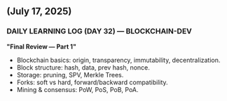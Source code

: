 ## (July 17, 2025)  
### DAILY LEARNING LOG (DAY 32) — BLOCKCHAIN-DEV  
**"Final Review — Part 1"**

- Blockchain basics: origin, transparency, immutability, decentralization.  
- Block structure: hash, data, prev hash, nonce.  
- Storage: pruning, SPV, Merkle Trees.  
- Forks: soft vs hard, forward/backward compatibility.  
- Mining & consensus: PoW, PoS, PoB, PoA.